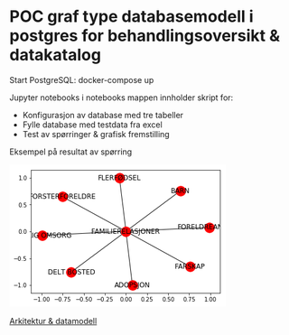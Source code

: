 # POC graf type databasemodell i postgres for behandlingsoversikt & datakatalog

Start PostgreSQL: docker-compose up

Jupyter notebooks i notebooks mappen innholder skript for: 

- Konfigurasjon av database med tre tabeller
- Fylle database med testdata fra excel
- Test av spørringer & grafisk fremstilling

Eksempel på resultat av spørring

![category -> concept](https://github.com/navikt/data-catalog-graph/blob/master/docs/category_concept_example.png)


[Arkitektur & datamodell](https://drive.google.com/file/d/1vUTrJ6hxzTYY2P9A_lPSswjMxwi7k8As/view?usp=sharing)





